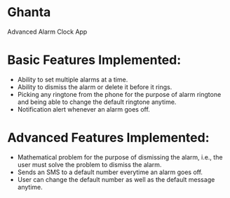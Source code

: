 # Ghanta
Advanced Alarm Clock App

# Basic Features Implemented:
- Ability to set multiple alarms at a time.
- Ability to dismiss the alarm or delete it before it rings.
- Picking any ringtone from the phone for the purpose of alarm ringtone and being able to change the default ringtone anytime.
- Notification alert whenever an alarm goes off.

# Advanced Features Implemented:
- Mathematical problem for the purpose of dismissing the alarm, i.e., the user must solve the problem to dismiss the alarm.
- Sends an SMS to a default number everytime an alarm goes off.
- User can change the default number as well as the default message anytime.


